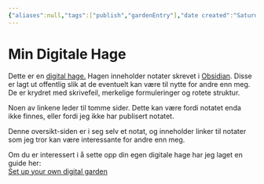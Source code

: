 ```yaml
---
{"aliases":null,"tags":["publish","gardenEntry"],"date created":"Saturday, April 30th 2022, 8:52:35 am","date modified":"Saturday, April 30th 2022, 9:09:05 am","title":"Min Digitale Hage","dg-home":true,"dg-publish":true,"dg-home-link":false,"permalink":"/publish/home/","dgHomeLink":false,"dgPassFrontmatter":true}
---
```


# Min Digitale Hage

Dette er en [digital hage.](https://maggieappleton.com/garden-history) Hagen inneholder notater skrevet i [Obsidian](https://obsidian.md/). Disse er lagt ut offentlig slik at de eventuelt kan være til nytte for andre enn meg. De er krydret med skrivefeil, merkelige formuleringer og rotete struktur.

Noen av linkene leder til tomme sider. Dette kan være fordi notatet enda ikke finnes, eller fordi jeg ikke har publisert notatet.

Denne oversikt-siden er i seg selv et notat, og inneholder linker til notater som jeg tror kan være interessante for andre enn meg.

Om du er interessert i å sette opp din egen digitale hage har jeg laget en guide her:  
[Set up your own digital garden](https://notes.ole.dev/set-up-your-digital-garden/)
